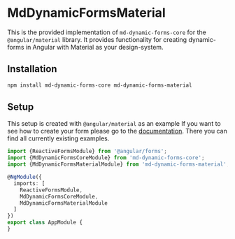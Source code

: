 # MdDynamicFormsMaterial
This is the provided implementation of `md-dynamic-forms-core` for the `@angular/material` library.
It provides functionality for creating dynamic-forms in Angular with Material as your design-system.

## Installation
```bash
npm install md-dynamic-forms-core md-dynamic-forms-material
```

## Setup
This setup is created with `@angular/material` as an example
If you want to see how to create your form please go to the [documentation](https://github.com/officialMKL/md-dynamic-forms).
There you can find all currently existing examples.

```typescript
import {ReactiveFormsModule} from '@angular/forms';
import {MdDynamicFormsCoreModule} from 'md-dynamic-forms-core';
import {MdDynamicFormsMaterialModule} from 'md-dynamic-forms-material';

@NgModule({
  imports: [
    ReactiveFormsModule,
    MdDynamicFormsCoreModule,
    MdDynamicFormsMaterialModule
  ]
})
export class AppModule {
}
```
